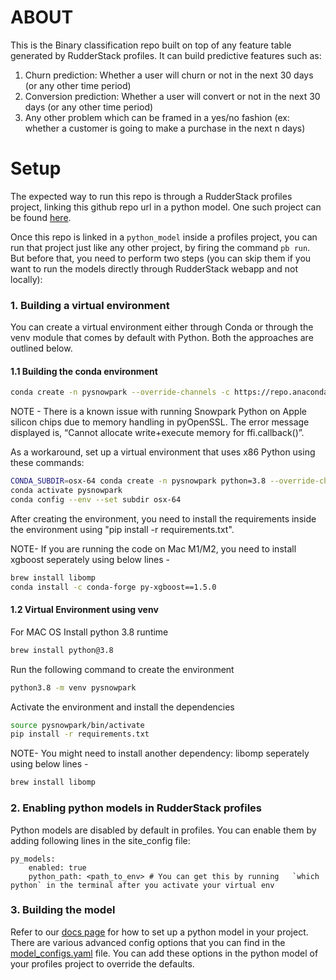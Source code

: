 # ABOUT

This is the Binary classification repo built on top of any feature table generated by RudderStack profiles. It can build predictive features such as:
1. Churn prediction: Whether a user will churn or not in the next 30 days (or any other time period)
2. Conversion prediction: Whether a user will convert or not in the next 30 days (or any other time period)
3. Any other problem which can be framed in a yes/no fashion (ex: whether a customer is going to make a purchase in the next n days)

# Setup 
The expected way to run this repo is through a RudderStack profiles project, linking this github repo url in a python model. One such project can be found [here](https://github.com/rudderlabs/rudderstack-profiles-shopify-churn.git).

Once this repo is linked in a `python_model` inside a profiles project, you can run that project just like any other project, by firing the command `pb run`. But before that, you need to perform two steps (you can skip them if you want to run the models directly through RudderStack webapp and not locally):

### 1. Building a virtual environment

You can create a virtual environment either through Conda or through the venv module that comes by default with Python. Both the approaches are outlined below. 

#### 1.1 Building the conda environment

```bash
conda create -n pysnowpark --override-channels -c https://repo.anaconda.com/pkgs/snowflake python=3.8
```

NOTE - There is a known issue with running Snowpark Python on Apple silicon chips due to memory handling in pyOpenSSL. The error message displayed is, “Cannot allocate write+execute memory for ffi.callback()”.

As a workaround, set up a virtual environment that uses x86 Python using these commands:
```bash
CONDA_SUBDIR=osx-64 conda create -n pysnowpark python=3.8 --override-channels -c https://repo.anaconda.com/pkgs/snowflake
conda activate pysnowpark
conda config --env --set subdir osx-64
```
After creating the environment, you need to install the requirements inside the environment using "pip install -r requirements.txt".

NOTE- If you are running the code on Mac M1/M2, you need to install xgboost seperately using below lines -
```bash
brew install libomp
conda install -c conda-forge py-xgboost==1.5.0
```

#### 1.2 Virtual Environment using venv

For MAC OS
Install python 3.8 runtime 

```bash
brew install python@3.8
```
Run the following command to create the environment 
```bash
python3.8 -m venv pysnowpark 
```

Activate the environment and install the dependencies
```bash
source pysnowpark/bin/activate
pip install -r requirements.txt
```

NOTE- You might need to install another dependency: libomp seperately using below lines -
```bash
brew install libomp
```


### 2. Enabling python models in RudderStack profiles

Python models are disabled by default in profiles. You can enable them by adding following lines in the site_config file:
```
py_models:
    enabled: true
    python_path: <path_to_env> # You can get this by running   `which python` in the terminal after you activate your virtual env
```

### 3. Building the model

Refer to our [docs page](https://www.rudderstack.com/docs/profiles/predictions/) for how to set up a python model in your project. There are various advanced config options that you can find in the [model_configs.yaml](src/predictions/profiles_mlcorelib/config/model_configs.yaml) file. You can add these options in the python model of your profiles project to override the defaults.
